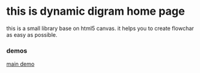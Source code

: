 # this is dynamic digram home page
this is a small library base on html5 canvas. it helps you to create flowchar as easy as possible.
### demos
[main demo](https://yasharayari.github.io/dynamic-diagram/app/index.html)

